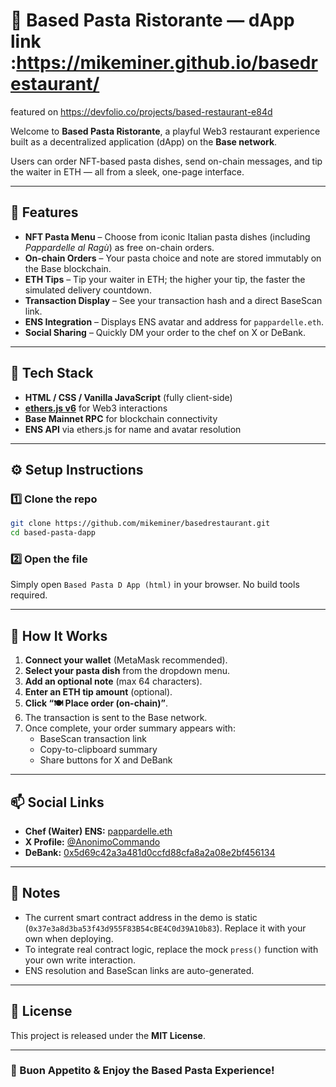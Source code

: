 # 🍝 Based Pasta Ristorante — dApp link :https://mikeminer.github.io/basedrestaurant/
featured on https://devfolio.co/projects/based-restaurant-e84d

Welcome to **Based Pasta Ristorante**, a playful Web3 restaurant experience built as a decentralized application (dApp) on the **Base network**. 

Users can order NFT-based pasta dishes, send on-chain messages, and tip the waiter in ETH — all from a sleek, one-page interface.

---

## 🚀 Features
- **NFT Pasta Menu** – Choose from iconic Italian pasta dishes (including *Pappardelle al Ragù*) as free on-chain orders.
- **On-chain Orders** – Your pasta choice and note are stored immutably on the Base blockchain.
- **ETH Tips** – Tip your waiter in ETH; the higher your tip, the faster the simulated delivery countdown.
- **Transaction Display** – See your transaction hash and a direct BaseScan link.
- **ENS Integration** – Displays ENS avatar and address for `pappardelle.eth`.
- **Social Sharing** – Quickly DM your order to the chef on X or DeBank.

---

## 🧩 Tech Stack
- **HTML / CSS / Vanilla JavaScript** (fully client-side)
- **[ethers.js v6](https://docs.ethers.io/v6/)** for Web3 interactions
- **Base Mainnet RPC** for blockchain connectivity
- **ENS API** via ethers.js for name and avatar resolution

---

## ⚙️ Setup Instructions

### 1️⃣ Clone the repo
```bash
git clone https://github.com/mikeminer/basedrestaurant.git
cd based-pasta-dapp
```

### 2️⃣ Open the file
Simply open `Based Pasta D App (html)` in your browser.
No build tools required.

---

## 💸 How It Works
1. **Connect your wallet** (MetaMask recommended).
2. **Select your pasta dish** from the dropdown menu.
3. **Add an optional note** (max 64 characters).
4. **Enter an ETH tip amount** (optional).
5. **Click “🍽️ Place order (on-chain)”**.
6. The transaction is sent to the Base network.
7. Once complete, your order summary appears with:
   - BaseScan transaction link
   - Copy-to-clipboard summary
   - Share buttons for X and DeBank

---

## 📫 Social Links
- **Chef (Waiter) ENS:** [pappardelle.eth](https://app.ens.domains/name/pappardelle.eth)
- **X Profile:** [@AnonimoCommando](https://x.com/AnonimoCommando)
- **DeBank:** [0x5d69c42a3a481d0ccfd88cfa8a2a08e2bf456134](https://debank.com/profile/0x5d69c42a3a481d0ccfd88cfa8a2a08e2bf456134)

---

## 🧠 Notes
- The current smart contract address in the demo is static (`0x37e3a8d3ba53f43d955F83B54cBE4C0d39A10b83`). Replace it with your own when deploying.
- To integrate real contract logic, replace the mock `press()` function with your own write interaction.
- ENS resolution and BaseScan links are auto-generated.

---

## 📜 License
This project is released under the **MIT License**.

---

### 🍷 Buon Appetito & Enjoy the Based Pasta Experience!
